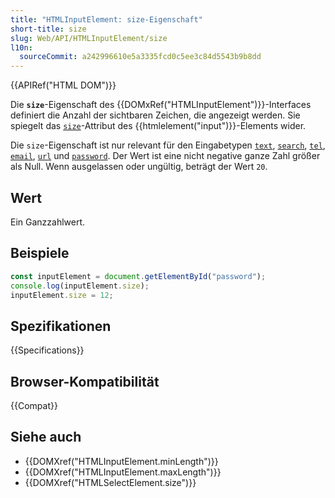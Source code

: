 ```yaml
---
title: "HTMLInputElement: size-Eigenschaft"
short-title: size
slug: Web/API/HTMLInputElement/size
l10n:
  sourceCommit: a242996610e5a3335fcd0c5ee3c84d5543b9b8dd
---
```


{{APIRef("HTML DOM")}}

Die **`size`**-Eigenschaft des {{DOMxRef("HTMLInputElement")}}-Interfaces definiert die Anzahl der sichtbaren Zeichen, die angezeigt werden. Sie spiegelt das [`size`](/de/docs/Web/HTML/Element/input#size)-Attribut des {{htmlelement("input")}}-Elements wider.

Die `size`-Eigenschaft ist nur relevant für den Eingabetypen [`text`](/de/docs/Web/HTML/Element/input/text), [`search`](/de/docs/Web/HTML/Element/input/search), [`tel`](/de/docs/Web/HTML/Element/input/tel), [`email`](/de/docs/Web/HTML/Element/input/email), [`url`](/de/docs/Web/HTML/Element/input/url) und [`password`](/de/docs/Web/HTML/Element/input/password). Der Wert ist eine nicht negative ganze Zahl größer als Null. Wenn ausgelassen oder ungültig, beträgt der Wert `20`.

## Wert

Ein Ganzzahlwert.

## Beispiele

```js
const inputElement = document.getElementById("password");
console.log(inputElement.size);
inputElement.size = 12;
```

## Spezifikationen

{{Specifications}}

## Browser-Kompatibilität

{{Compat}}

## Siehe auch

- {{DOMXref("HTMLInputElement.minLength")}}
- {{DOMXref("HTMLInputElement.maxLength")}}
- {{DOMXref("HTMLSelectElement.size")}}
